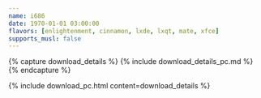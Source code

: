 ```yaml
---
name: i686
date: 1970-01-01 03:00:00
flavors: [enlightenment, cinnamon, lxde, lxqt, mate, xfce]
supports_musl: false
---
```


{% capture download_details %}
{% include download_details_pc.md %}
{% endcapture %}

{% include download_pc.html content=download_details %}
